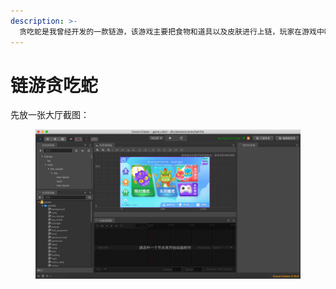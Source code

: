 ```yaml
---
description: >-
  贪吃蛇是我曾经开发的一款链游，该游戏主要把食物和道具以及皮肤进行上链，玩家在游戏中吃食物就是吃token，前期使用的是eth/sol，可以在交易所进行交易，并未发行新代币。后期也会调整食物和道具进行上链。
---
```


# 链游贪吃蛇

先放一张大厅截图：

<figure><img src="../../.gitbook/assets/image (4).png" alt=""><figcaption></figcaption></figure>

